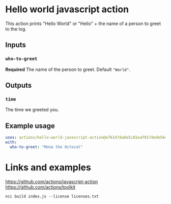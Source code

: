 # Hello world javascript action

This action prints "Hello World" or "Hello" + the name of a person to greet to the log.

## Inputs

### `who-to-greet`

**Required** The name of the person to greet. Default `"World"`.

## Outputs

### `time`

The time we greeted you.

## Example usage

```yaml
uses: actions/hello-world-javascript-action@e76147da8e5c81eaf017dede5645551d4b94427b
with:
  who-to-greet: "Mona the Octocat"
```

# Links and examples

https://github.com/actions/javascript-action
https://github.com/actions/toolkit

`ncc build index.js --license licenses.txt`
